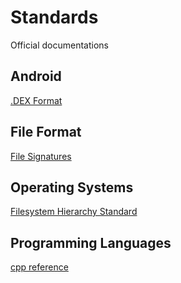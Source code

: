 # Standards

Official documentations

## Android

[.DEX Format](https://source.android.com/devices/tech/dalvik/dex-format)

## File Format

[File Signatures](https://www.garykessler.net/library/file_sigs.html)

## Operating Systems

[Filesystem Hierarchy Standard](https://refspecs.linuxfoundation.org/FHS_3.0/fhs/index.html)

## Programming Languages

[cpp reference](https://en.cppreference.com/)